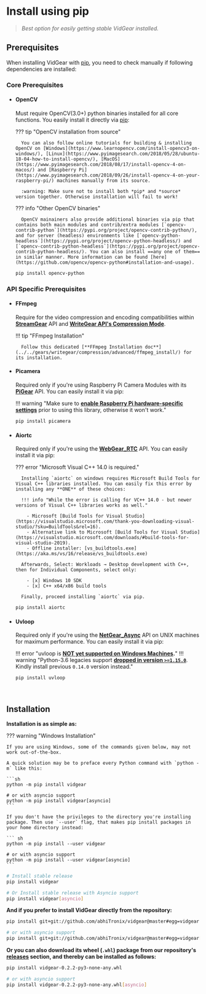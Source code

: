 <!--
===============================================
vidgear library source-code is deployed under the Apache 2.0 License:

Copyright (c) 2019-2020 Abhishek Thakur(@abhiTronix) <abhi.una12@gmail.com>

Licensed under the Apache License, Version 2.0 (the "License");
you may not use this file except in compliance with the License.
You may obtain a copy of the License at

   http://www.apache.org/licenses/LICENSE-2.0

Unless required by applicable law or agreed to in writing, software
distributed under the License is distributed on an "AS IS" BASIS,
WITHOUT WARRANTIES OR CONDITIONS OF ANY KIND, either express or implied.
See the License for the specific language governing permissions and
limitations under the License.
===============================================
-->

# Install using pip


> _Best option for easily getting stable VidGear installed._


## Prerequisites

When installing VidGear with [pip](https://pip.pypa.io/en/stable/installing/), you need to check manually if following dependencies are installed:


### Core Prerequisites

* #### OpenCV 

    Must require OpenCV(3.0+) python binaries installed for all core functions. You easily install it directly via [pip](https://pypi.org/project/opencv-python/):

    ??? tip "OpenCV installation from source"

        You can also follow online tutorials for building & installing OpenCV on [Windows](https://www.learnopencv.com/install-opencv3-on-windows/), [Linux](https://www.pyimagesearch.com/2018/05/28/ubuntu-18-04-how-to-install-opencv/), [MacOS](https://www.pyimagesearch.com/2018/08/17/install-opencv-4-on-macos/) and [Raspberry Pi](https://www.pyimagesearch.com/2018/09/26/install-opencv-4-on-your-raspberry-pi/) machines manually from its source. 

        :warning: Make sure not to install both *pip* and *source* version together. Otherwise installation will fail to work!

    ??? info "Other OpenCV binaries"

        OpenCV mainainers also provide additional binaries via pip that contains both main modules and contrib/extra modules [`opencv-contrib-python`](https://pypi.org/project/opencv-contrib-python/), and for server (headless) environments like [`opencv-python-headless`](https://pypi.org/project/opencv-python-headless/) and [`opencv-contrib-python-headless`](https://pypi.org/project/opencv-contrib-python-headless/). You can also install ==any one of them== in similar manner. More information can be found [here](https://github.com/opencv/opencv-python#installation-and-usage).


    ```sh
    pip install opencv-python       
    ```

### API Specific Prerequisites

* #### FFmpeg 

    Require for the video compression and encoding compatibilities within [**StreamGear**](#streamgear) API and [**WriteGear API's Compression Mode**](../../gears/writegear/compression/overview/). 

    !!! tip "FFmpeg Installation"

        Follow this dedicated [**FFmpeg Installation doc**](../../gears/writegear/compression/advanced/ffmpeg_install/) for its installation.

* #### Picamera

    Required only if you're using Raspberry Pi Camera Modules with its [**PiGear**](../../gears/pigear/overview/) API. You can easily install it via pip:


    !!! warning "Make sure to [**enable Raspberry Pi hardware-specific settings**](https://picamera.readthedocs.io/en/release-1.13/quickstart.html) prior to using this library, otherwise it won't work."

    ```sh
    pip install picamera
    ``` 

* #### Aiortc

    Required only if you're using the [**WebGear_RTC**](../../gears/webgear_rtc/overview/) API. You can easily install it via pip:

    ??? error "Microsoft Visual C++ 14.0 is required."
        
        Installing `aiortc` on windows requires Microsoft Build Tools for Visual C++ libraries installed. You can easily fix this error by installing any **ONE** of these choices:

        !!! info "While the error is calling for VC++ 14.0 - but newer versions of Visual C++ libraries works as well."

          - Microsoft [Build Tools for Visual Studio](https://visualstudio.microsoft.com/thank-you-downloading-visual-studio/?sku=BuildTools&rel=16).
          - Alternative link to Microsoft [Build Tools for Visual Studio](https://visualstudio.microsoft.com/downloads/#build-tools-for-visual-studio-2019).
          - Offline installer: [vs_buildtools.exe](https://aka.ms/vs/16/release/vs_buildtools.exe)

        Afterwards, Select: Workloads → Desktop development with C++, then for Individual Components, select only:

          - [x] Windows 10 SDK
          - [x] C++ x64/x86 build tools

        Finally, proceed installing `aiortc` via pip.

    ```sh
    pip install aiortc
    ``` 

* #### Uvloop

    Required only if you're using the [**NetGear_Async**](../../gears/netgear_async/overview/) API on UNIX machines for maximum performance. You can easily install it via pip:

    !!! error "uvloop is **[NOT yet supported on Windows Machines](https://github.com/MagicStack/uvloop/issues/14).**"
    !!! warning "Python-3.6 legacies support [**dropped in version `>=1.15.0`**](https://github.com/MagicStack/uvloop/releases/tag/v0.15.0). Kindly install previous `0.14.0` version instead."

    ```sh
    pip install uvloop
    ```

&nbsp;

## Installation

**Installation is as simple as:**

??? warning "Windows Installation"

    If you are using Windows, some of the commands given below, may not work out-of-the-box.

    A quick solution may be to preface every Python command with `python -m` like this:

    ```sh
    python -m pip install vidgear

    # or with asyncio support
    python -m pip install vidgear[asyncio]
    ```

    If you don't have the privileges to the directory you're installing package. Then use `--user` flag, that makes pip install packages in your home directory instead:

    ``` sh
    python -m pip install --user vidgear

    # or with asyncio support
    python -m pip install --user vidgear[asyncio]
    ```

```sh
# Install stable release
pip install vidgear

# Or Install stable release with Asyncio support
pip install vidgear[asyncio]
```

**And if you prefer to install VidGear directly from the repository:**

```sh
pip install git+git://github.com/abhiTronix/vidgear@master#egg=vidgear

# or with asyncio support
pip install git+git://github.com/abhiTronix/vidgear@master#egg=vidgear[asyncio]
```

**Or you can also download its wheel (`.whl`) package from our repository's [releases](https://github.com/abhiTronix/vidgear/releases) section, and thereby can be installed as follows:**

```sh
pip install vidgear-0.2.2-py3-none-any.whl

# or with asyncio support
pip install vidgear-0.2.2-py3-none-any.whl[asyncio]
```

&nbsp;
